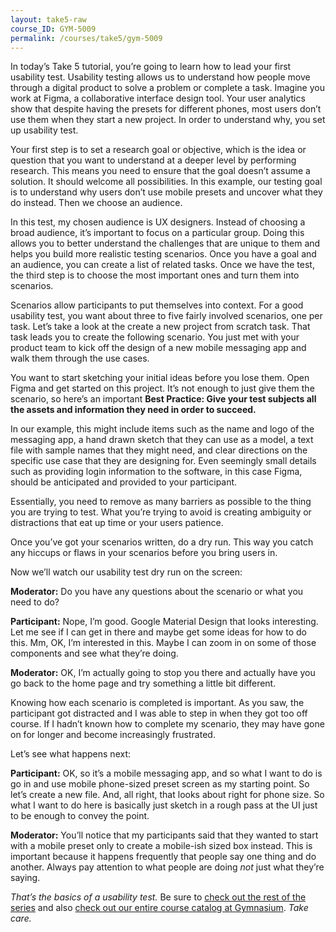 ```yaml
---
layout: take5-raw
course_ID: GYM-5009
permalink: /courses/take5/gym-5009
---
```


In today’s Take 5 tutorial, you’re going to learn how to lead your first usability test. Usability testing allows us to understand how people move through a digital product to solve a problem or complete a task. Imagine you work at Figma, a collaborative interface design tool. Your user analytics show that despite having the presets for different phones, most users don’t use them when they start a new project. In order to understand why, you set up usability test.

Your first step is to set a research goal or objective, which is the idea or question that you want to understand at a deeper level by performing research. This means you need to ensure that the goal doesn’t assume a solution. It should welcome all possibilities. In this example, our testing goal is to understand why users don’t use mobile presets and uncover what they do instead. Then we choose an audience.

In this test, my chosen audience is UX designers. Instead of choosing a broad audience, it’s important to focus on a particular group. Doing this allows you to better understand the challenges that are unique to them and helps you build more realistic testing scenarios. Once you have a goal and an audience, you can create a list of related tasks. Once we have the test, the third step is to choose the most important ones and turn them into scenarios.

Scenarios allow participants to put themselves into context. For a good usability test, you want about three to five fairly involved scenarios, one per task. Let’s take a look at the create a new project from scratch task. That task leads you to create the following scenario. You just met with your product team to kick off the design of a new mobile messaging app and walk them through the use cases.

You want to start sketching your initial ideas before you lose them. Open Figma and get started on this project. It’s not enough to just give them the scenario, so here’s an important **Best Practice: Give your test subjects all the assets and information they need in order to succeed.**

In our example, this might include items such as the name and logo of the messaging app, a hand drawn sketch that they can use as a model, a text file with sample names that they might need, and clear directions on the specific use case that they are designing for. Even seemingly small details such as providing login information to the software, in this case Figma, should be anticipated and provided to your participant.

Essentially, you need to remove as many barriers as possible to the thing you are trying to test. What you’re trying to avoid is creating ambiguity or distractions that eat up time or your users patience.

Once you’ve got your scenarios written, do a dry run. This way you catch any hiccups or flaws in your scenarios before you bring users in.

Now we’ll watch our usability test dry run on the screen:

**Moderator:** Do you have any questions about the scenario or what you need to do?

**Participant:** Nope, I’m good. Google Material Design that looks interesting. Let me see if I can get in there and maybe get some ideas for how to do this. Mm, OK, I’m interested in this. Maybe I can zoom in on some of those components and see what they’re doing.

**Moderator:** OK, I’m actually going to stop you there and actually have you go back to the home page and try something a little bit different.

Knowing how each scenario is completed is important. As you saw, the participant got distracted and I was able to step in when they got too off course. If I hadn’t known how to complete my scenario, they may have gone on for longer and become increasingly frustrated.

Let’s see what happens next:

**Participant:** OK, so it’s a mobile messaging app, and so what I want to do is go in and use mobile phone-sized preset screen as my starting point. So let’s create a new file. And, all right, that looks about right for phone size. So what I want to do here is basically just sketch in a rough pass at the UI just to be enough to convey the point.

**Moderator:** You’ll notice that my participants said that they wanted to start with a mobile preset only to create a mobile-ish sized box instead. This is important because it happens frequently that people say one thing and do another. Always pay attention to what people are doing *not* just what they’re saying.

*That’s the basics of a usability test.* Be sure to [check out the rest of the series][1] and also [check out our entire course catalog at Gymnasium][2]. *Take care.*

[1]: https://thegymnasium.com/take5
[2]: https://thegymnasium.com/courses
